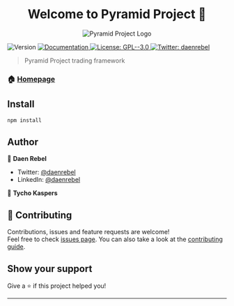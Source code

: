 <h1 align="center">Welcome to Pyramid Project 👋</h1>
<p align="center">
  <img alt="Pyramid Project Logo" src="https://github.com/BlackBinary/pyramid/blob/master/assets/logo.png" />
</p>
<p>
  <img alt="Version" src="https://img.shields.io/badge/version-0.0.1-blue.svg?cacheSeconds=2592000" />
  <a href="https://github.com/BlackBinary/pyramid/wiki" target="_blank">
    <img alt="Documentation" src="https://img.shields.io/badge/documentation-yes-brightgreen.svg" />
  </a>
  <a href="#" target="_blank">
    <img alt="License: GPL--3.0" src="https://img.shields.io/badge/License-GPL--3.0-yellow.svg" />
  </a>
  <a href="https://twitter.com/daenrebel" target="_blank">
    <img alt="Twitter: daenrebel" src="https://img.shields.io/twitter/follow/daenrebel.svg?style=social" />
  </a>
</p>

> Pyramid Project trading framework

### 🏠 [Homepage](https://github.com/BlackBinary/pyramid#readme)

## Install

```sh
npm install
```

## Author

👤 **Daen Rebel**

* Twitter: [@daenrebel](https://twitter.com/daenrebel)
* LinkedIn: [@daenrebel](https://linkedin.com/in/daenrebel)

👤 **Tycho Kaspers**

## 🤝 Contributing

Contributions, issues and feature requests are welcome!<br />Feel free to check [issues page](https://github.com/BlackBinary/pyramid/issues). You can also take a look at the [contributing guide](ssh://git@github.com/BlackBinary/pyramid/blob/master/CONTRIBUTING.md).

## Show your support

Give a ⭐️ if this project helped you!

***
